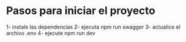 
# Pasos para iniciar el proyecto
1- instale las dependencias
2- ejecuta npm run swagger
3- actualice el archivo .env
4- ejecute npm run dev
